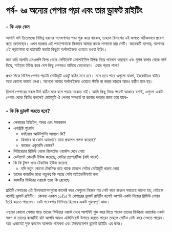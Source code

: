 # পর্ব- ৬ঃ অন্যের পেপার পড়া এবং তার ড্রাফট রাইটিং

### - কি এবং কেন

আপনি যদি ইতোমধ্যে বিভিন্ন ধরনের গবেষণাপত্র পড়া শুরু করে থাকেন, তাহলে রিসার্সের এই জগতে সঠিকভাবে প্রবেশ করে ফেলেছেন। এখন দরকার এই পড়াশোনাকে কিভাবে আমার কাজে লাগানো যায় সেটি। আরেকটি ব্যাপার, আপনার এই পড়াশোনা বা ঘাটাঘাটি করাটা কিছুটা অর্গানাইজড ওয়েতে হওয়া উচিৎ। 

মনে করি আপনি এনএলপি ফিল্ড থেকে সেন্টিমেন্ট এনালাইসিস টপিক নিয়ে গবেষনা করছেন এবং গুগল স্কলার থেকে সার্স দিয়ে, সাইহাব ইউজ করে বেশ কিছু পেপারও নামিয়ে ফেলেছেন। এবার পড়ার পালা!

প্রথম দিকে থিসিস পেপার পড়াটা মোটামুটি একটু কঠিন মনে হবে। মনে হতে পারে এগুলো বাংলা, ইংরেজীরও বাইরে অন্য কোনো ভাষায় লেখা। অনেকে আবার অর্গানাইজড ওয়েতে স্টাডি না করার কারনে আরও কঠিন মনে হয়। 

রিসার্স পেপারের সকল টার্ম কঠিন মনে হলে পড়ার দরকার নাই। আমি কিছু বিষয় পয়েন্ট আকারে বলছি, এগুলো একটা পেপার থেকে স্কিমিং করলেই মোটামুটি ঐ পেপার সম্পর্কে যা জানার দরকার জানা হয়ে যাবে-

### - কি কি ড্রাফট করতে হবে?

* পেপারের টাইটেল, অথর এবং সময়কাল
* এবস্ট্রাক্ট পুরোটা
  * ফাইনাল আউটপুটটা আসলে কি?
  * কিভাবে বা কোন অ্যাপ্রোচে তারা প্রবলেম সলভ করেছে?
  * কাজের একুরেসি কেমন?
* লিটারেচার রিভিউ থেকে রিলেটেড ওয়ার্কস দেখে নেয়া
* ডেটাসেট কোনটি ইউজ করেছে, সেটার প্রোপারটিজ \(যদি থাকে\)
* কি কি টুলস এবং টেকনিক ইউজ করেছে 
  * যদি নতুন কোনো টেকনিক হয়ে থাকে তাহলে সেটার মোটামুটি ধারনা নেয়া
* তাদের কাজটির মধ্যে নতুনত্ব কি আছে সেটা আইডেন্টিফাই করা
* কাজটির ফিউচার ওয়ার্কে তারা কি রেখেছে

প্রতিটি পেপারের এই ইনফরমেশনগুলো কালেক্ট করে সেগুলো নিজের মত নোট করে রাখলে সবচেয়ে ভালো হয়, যেটাকে বলেছি ড্রাফট রাইটিং। কেননা এরকম ১০/১৫ টা পেপারের ড্রাফট রাইটিং হলেই আপনি একটা নিজের রিভিউ পেপার তৈরি করতে পারবেন। যেটা গবেষণায় বিগিনার হিসেবে একটা গুরুত্বপূর্ণ কাজ। 

এছাড়া কোনো পেপার পড়ে তাদের ফিউচার ওয়ার্ক দেখে আপনিই শুরু করে দিতে পারেন তাদের ফিউচার ওয়ার্কের একটা অংশ বা তাদের কাজটিই যদি আপনি আরও এফিসিয়েন্ট উপায়ে করতে পারেন তাহলে সেটিও চেষ্টা করে দেখতে পারেন। আর এভাবেই শুরু করবেন আপনার গবেষনা এবং ইনফরমেশন ড্রাফট রাইটিং এর কাজ।

